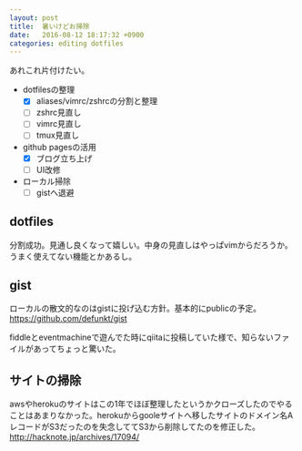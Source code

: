 ```yaml
---
layout: post
title:  暑いけどお掃除
date:   2016-08-12 18:17:32 +0900
categories: editing dotfiles
---
```

あれこれ片付けたい。

- dotfilesの整理
  - [x] aliases/vimrc/zshrcの分割と整理
  - [ ] zshrc見直し
  - [ ] vimrc見直し
  - [ ] tmux見直し
- github pagesの活用
  - [x] ブログ立ち上げ
  - [ ] UI改修
- ローカル掃除
  - [ ] gistへ退避

## dotfiles
分割成功。見通し良くなって嬉しい。中身の見直しはやっぱvimからだろうか。うまく使えてない機能とかあるし。

## gist
ローカルの散文的なのはgistに投げ込む方針。基本的にpublicの予定。  
https://github.com/defunkt/gist

fiddleとeventmachineで遊んでた時にqiitaに投稿していた様で、知らないファイルがあってちょっと驚いた。

## サイトの掃除
awsやherokuのサイトはこの1年でほぼ整理したというかクローズしたのでやることはあまりなかった。herokuからgooleサイトへ移したサイトのドメイン名AレコードがS3だったのを失念しててS3から削除してたのを修正した。  
http://hacknote.jp/archives/17094/
